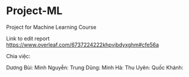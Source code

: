 # Project-ML
Project for Machine Learning Course

Link to edit report
https://www.overleaf.com/6737224222khpvjbdyxghm#cfe56a

Chia việc:

Dương Bùi:
Minh Nguyễn:
Trung Dũng:
Minh Hà:
Thu Uyên:
Quốc Khánh:
